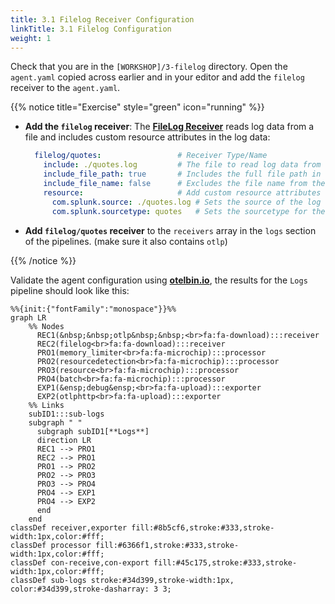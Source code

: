 ```yaml
---
title: 3.1 Filelog Receiver Configuration
linkTitle: 3.1 Filelog Configuration
weight: 1
---
```


Check that you are in the `[WORKSHOP]/3-filelog` directory.  Open the `agent.yaml` copied across earlier and in your editor and add the `filelog` receiver to the `agent.yaml`.

{{% notice title="Exercise" style="green" icon="running" %}}

- **Add the `filelog` receiver**: The [**FileLog Receiver**](https://github.com/open-telemetry/opentelemetry-collector-contrib/blob/main/receiver/filelogreceiver/README.md) reads log data from a file and includes custom resource attributes in the log data:

  ```yaml
    filelog/quotes:                 # Receiver Type/Name                      
      include: ./quotes.log         # The file to read log data from (quotes.log)
      include_file_path: true       # Includes the full file path in the log data
      include_file_name: false      # Excludes the file name from the log data
      resource:                     # Add custom resource attributes to the log data
        com.splunk.source: ./quotes.log # Sets the source of the log data to "quotes.log"
        com.splunk.sourcetype: quotes   # Sets the sourcetype for the log data to "quotes"
  ```

- **Add `filelog/quotes` receiver** to the `receivers` array in the `logs` section of the pipelines.  (make sure it also contains `otlp`)

{{% /notice %}}

Validate the agent configuration using **[otelbin.io](https://www.otelbin.io/)**, the results for the `Logs` pipeline should look like this:

```mermaid
%%{init:{"fontFamily":"monospace"}}%%
graph LR
    %% Nodes
      REC1(&nbsp;&nbsp;otlp&nbsp;&nbsp;<br>fa:fa-download):::receiver
      REC2(filelog<br>fa:fa-download):::receiver
      PRO1(memory_limiter<br>fa:fa-microchip):::processor
      PRO2(resourcedetection<br>fa:fa-microchip):::processor
      PRO3(resource<br>fa:fa-microchip):::processor
      PRO4(batch<br>fa:fa-microchip):::processor
      EXP1(&ensp;debug&ensp;<br>fa:fa-upload):::exporter
      EXP2(otlphttp<br>fa:fa-upload):::exporter
    %% Links
    subID1:::sub-logs
    subgraph " "
      subgraph subID1[**Logs**]
      direction LR
      REC1 --> PRO1
      REC2 --> PRO1
      PRO1 --> PRO2
      PRO2 --> PRO3
      PRO3 --> PRO4
      PRO4 --> EXP1
      PRO4 --> EXP2
      end
    end
classDef receiver,exporter fill:#8b5cf6,stroke:#333,stroke-width:1px,color:#fff;
classDef processor fill:#6366f1,stroke:#333,stroke-width:1px,color:#fff;
classDef con-receive,con-export fill:#45c175,stroke:#333,stroke-width:1px,color:#fff;
classDef sub-logs stroke:#34d399,stroke-width:1px, color:#34d399,stroke-dasharray: 3 3;
```

<!--![otelbin-f-3-1-logs](../../images/filelog-3-1-logs.png)-->

